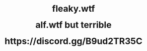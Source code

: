 <p align="center" style="margin-bottom: 0px !important;">

<h1 align="center" style="margin-top: 0px;">fleaky.wtf</h1>  
<h1 align="center" style="margin-top: 0px;">alf.wtf but terrible</h1>
<h1 align="center" style="margin-top: 0px;">https://discord.gg/B9ud2TR35C</h1>
<p align="center">
